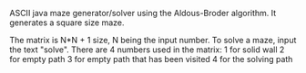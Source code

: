ASCII java maze generator/solver using the Aldous-Broder algorithm.
It generates a square size maze.

The matrix is N*N + 1 size, N being the input number.
To solve a maze, input the text "solve".
There are 4 numbers used in the matrix:
 1 for solid wall
 2 for empty path
 3 for empty path that has been visited
 4 for the solving path
 
